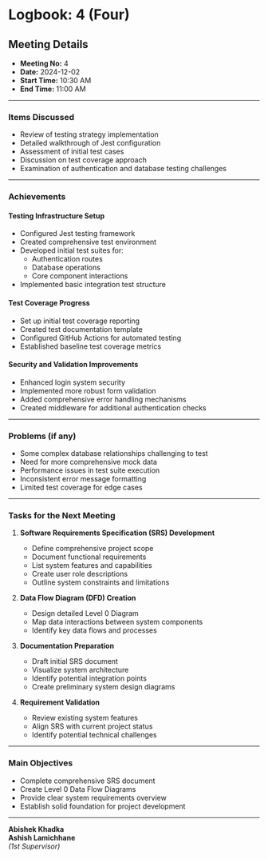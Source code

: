 # **Logbook**: 4 (Four)

## **Meeting Details**
- **Meeting No:** 4  
- **Date:** 2024-12-02  
- **Start Time:** 10:30 AM  
- **End Time:** 11:00 AM  

---

### **Items Discussed**
- Review of testing strategy implementation  
- Detailed walkthrough of Jest configuration  
- Assessment of initial test cases  
- Discussion on test coverage approach  
- Examination of authentication and database testing challenges  

---

### **Achievements**

#### **Testing Infrastructure Setup**
- Configured Jest testing framework  
- Created comprehensive test environment  
- Developed initial test suites for:  
  - Authentication routes  
  - Database operations  
  - Core component interactions  
- Implemented basic integration test structure  

#### **Test Coverage Progress**
- Set up initial test coverage reporting  
- Created test documentation template  
- Configured GitHub Actions for automated testing  
- Established baseline test coverage metrics  

#### **Security and Validation Improvements**
- Enhanced login system security  
- Implemented more robust form validation  
- Added comprehensive error handling mechanisms  
- Created middleware for additional authentication checks  

---

### **Problems (if any)**
- Some complex database relationships challenging to test  
- Need for more comprehensive mock data  
- Performance issues in test suite execution  
- Inconsistent error message formatting  
- Limited test coverage for edge cases  

---

### **Tasks for the Next Meeting**

1. **Software Requirements Specification (SRS) Development**  
   - Define comprehensive project scope  
   - Document functional requirements  
   - List system features and capabilities  
   - Create user role descriptions  
   - Outline system constraints and limitations  

2. **Data Flow Diagram (DFD) Creation**  
   - Design detailed Level 0 Diagram  
   - Map data interactions between system components  
   - Identify key data flows and processes  

3. **Documentation Preparation**  
   - Draft initial SRS document  
   - Visualize system architecture  
   - Identify potential integration points  
   - Create preliminary system design diagrams  

4. **Requirement Validation**  
   - Review existing system features  
   - Align SRS with current project status  
   - Identify potential technical challenges  

---

### **Main Objectives**
- Complete comprehensive SRS document  
- Create Level 0 Data Flow Diagrams  
- Provide clear system requirements overview  
- Establish solid foundation for project development  

---

**Abishek Khadka**  
**Ashish Lamichhane**  
*(1st Supervisor)*  
